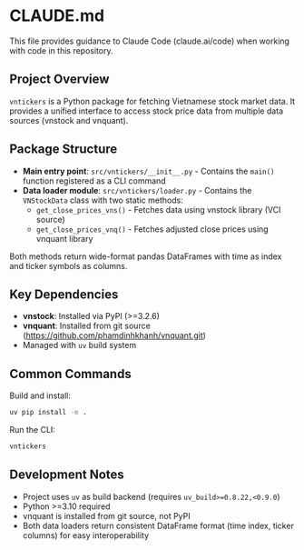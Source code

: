 # CLAUDE.md

This file provides guidance to Claude Code (claude.ai/code) when working with code in this repository.

## Project Overview

`vntickers` is a Python package for fetching Vietnamese stock market data. It provides a unified interface to access stock price data from multiple data sources (vnstock and vnquant).

## Package Structure

- **Main entry point**: `src/vntickers/__init__.py` - Contains the `main()` function registered as a CLI command
- **Data loader module**: `src/vntickers/loader.py` - Contains the `VNStockData` class with two static methods:
  - `get_close_prices_vns()` - Fetches data using vnstock library (VCI source)
  - `get_close_prices_vnq()` - Fetches adjusted close prices using vnquant library

Both methods return wide-format pandas DataFrames with time as index and ticker symbols as columns.

## Key Dependencies

- **vnstock**: Installed via PyPI (>=3.2.6)
- **vnquant**: Installed from git source (https://github.com/phamdinhkhanh/vnquant.git)
- Managed with `uv` build system

## Common Commands

Build and install:
```bash
uv pip install -e .
```

Run the CLI:
```bash
vntickers
```

## Development Notes

- Project uses `uv` as build backend (requires `uv_build>=0.8.22,<0.9.0`)
- Python >=3.10 required
- vnquant is installed from git source, not PyPI
- Both data loaders return consistent DataFrame format (time index, ticker columns) for easy interoperability
